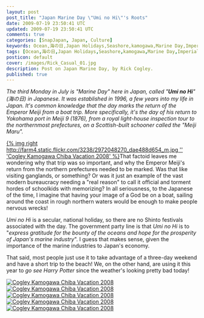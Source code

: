 ```yaml
---           
layout: post
post_title: "Japan Marine Day \"Umi no Hi\"'s Roots"
date: 2009-07-19 23:50:41 UTC
updated: 2009-07-19 23:50:41 UTC
comments: true
categories: [SnapJapan, Japan, Culture]
keywords: Ocean,海の日,Japan Holidays,Seashore,kamogawa,Marine Day,Imperial,Beach,Umi no Hi,Emperor Meiji
tags: [Ocean,海の日,Japan Holidays,Seashore,kamogawa,Marine Day,Imperial,Beach,Umi no Hi,Emperor Meiji]
posticon: default
cover: /images/Rick_Casual_01.jpg
description: Post on Japan Marine Day, by Rick Cogley.
published: true
---
```


_The third Monday in July is "Marine Day" here in Japan, called "**Umi no Hi**" (海の日) in Japanese. It was established in 1996, a few years into my life in Japan. It's common knowledge that the day marks the return of the Emperor Meiji from a boat trip. More specifically, it's the day of his return to Yokohama port in Meiji 9 (1876), from a royal light-house inspection tour to the northernmost prefectures, on a Scottish-built schooner called the "_Meiji Maru_"._

<!--more--> 

[{% img right http://farm4.static.flickr.com/3238/2972048270_dae488d654_m.jpg '' 'Cogley Kamogawa Chiba Vacation 2008' %}](http://www.flickr.com/photos/81796435@N00/2972048270 "View 'Cogley Kamogawa Chiba Vacation 2008' on Flickr.com")That factoid leaves me wondering why that trip was so important, and why the Emperor Meiji's return from the northern prefectures needed to be marked. Was that like visiting ganglands, or something? Or was it just an example of the vast modern bureaucracy needing a "real reason" to call it official and torment hordes of schoolkids with memorizing? In all seriousness, to the Japanese of the time, I imagine that having your image of a God be on a boat, sailing around the coast in rough northern waters would be enough to make people nervous wrecks!

_Umi no Hi_ is a secular, national holiday, so there are no Shinto festivals associated with the day. The government party line is that _Umi no Hi_ is to "_express gratitude for the bounty of the oceans and hope for the prosperity of Japan's marine industry_". I guess that makes sense, given the importance of the marine industries to Japan's economy. 

That said, most people just use it to take advantage of a three-day weekend and have a short trip to the beach! We, on the other hand, are using it this year to _go see Harry Potter_ since the weather's looking pretty bad today! 


[![Cogley Kamogawa Chiba Vacation 2008](http://farm4.static.flickr.com/3201/2972082804_a34afec702_s.jpg)](http://www.flickr.com/photos/81796435@N00/2972082804 "View 'Cogley Kamogawa Chiba Vacation 2008' on Flickr.com")[![Cogley Kamogawa Chiba Vacation 2008](http://farm4.static.flickr.com/3158/2971238811_b4b145a88c_s.jpg)](http://www.flickr.com/photos/81796435@N00/2971238811 "View 'Cogley Kamogawa Chiba Vacation 2008' on Flickr.com")[![Cogley Kamogawa Chiba Vacation 2008](http://farm4.static.flickr.com/3279/2972079808_9a5b4e6f57_s.jpg)](http://www.flickr.com/photos/81796435@N00/2972079808 "View 'Cogley Kamogawa Chiba Vacation 2008' on Flickr.com")[![Cogley Kamogawa Chiba Vacation 2008](http://farm4.static.flickr.com/3006/2972074830_cdd0d35a09_s.jpg)](http://www.flickr.com/photos/81796435@N00/2972074830 "View 'Cogley Kamogawa Chiba Vacation 2008' on Flickr.com")[![Cogley Kamogawa Chiba Vacation 2008](http://farm4.static.flickr.com/3044/2972072148_6e64441fb2_s.jpg)](http://www.flickr.com/photos/81796435@N00/2972072148 "View 'Cogley Kamogawa Chiba Vacation 2008' on Flickr.com")


